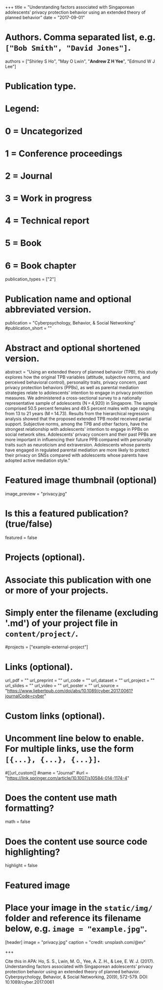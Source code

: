 +++
title = "Understanding factors associated with Singaporean adolescents’ privacy protection behavior using an extended theory of planned behavior"
date = "2017-09-01"

# Authors. Comma separated list, e.g. `["Bob Smith", "David Jones"]`.

authors = ["Shirley S Ho", "May O Lwin", "**Andrew Z H Yee**", "Edmund W J Lee"]

# Publication type.
# Legend:
# 0 = Uncategorized
# 1 = Conference proceedings
# 2 = Journal
# 3 = Work in progress
# 4 = Technical report
# 5 = Book
# 6 = Book chapter
publication_types = ["2"]

# Publication name and optional abbreviated version.
publication = "Cyberpsychology, Behavior, & Social Networking"
#publication_short = ""

# Abstract and optional shortened version.

abstract = "Using an extended theory of planned behavior (TPB), this study explores how the original TPB variables (attitude, subjective norms, and perceived behavioral control), personality traits, privacy concern, past privacy protection behaviors (PPBs), as well as parental mediation strategies relate to adolescents' intention to engage in privacy protection measures. We administered a cross-sectional survey to a nationally representative sample of adolescents (N = 4,920) in Singapore. The sample comprised 50.5 percent females and 49.5 percent males with age ranging from 13 to 21 years (M = 14.73). Results from the hierarchical regression analysis showed that the proposed extended TPB model received partial support. Subjective norms, among the TPB and other factors, have the strongest relationship with adolescents' intention to engage in PPBs on social network sites. Adolescents' privacy concern and their past PPBs are more important in influencing their future PPB compared with personality traits such as neuroticism and extraversion. Adolescents whose parents have engaged in regulated parental mediation are more likely to protect their privacy on SNSs compared with adolescents whose parents have adopted active mediation style."

# Featured image thumbnail (optional)
image_preview = "privacy.jpg"

# Is this a featured publication? (true/false)
featured = false

# Projects (optional).
#   Associate this publication with one or more of your projects.
#   Simply enter the filename (excluding '.md') of your project file in `content/project/`.
#projects = ["example-external-project"]

# Links (optional).
url_pdf = ""
url_preprint = ""
url_code = ""
url_dataset = ""
url_project = ""
url_slides = ""
url_video = ""
url_poster = ""
url_source = "https://www.liebertpub.com/doi/abs/10.1089/cyber.2017.0061?journalCode=cyber"

# Custom links (optional).
#   Uncomment line below to enable. For multiple links, use the form `[{...}, {...}, {...}]`.
#[[url_custom]]
#name = "Journal"
#url = "https://link.springer.com/article/10.1007/s10584-014-1174-4"

# Does the content use math formatting?
math = false

# Does the content use source code highlighting?
highlight = false
  
# Featured image
# Place your image in the `static/img/` folder and reference its filename below, e.g. `image = "example.jpg"`.
[header]
image = "privacy.jpg"
caption = "credit: unsplash.com/@ev"

+++

Cite this in APA: Ho, S. S., Lwin, M. O., Yee, A. Z. H., & Lee, E. W. J. (2017). Understanding factors associated with Singaporean adolescents’ privacy protection behavior using an extended theory of planned behavior. Cyberpsychology, Behavior, & Social Networking, 20(9), 572-579. DOI: 10.1089/cyber.2017.0061
